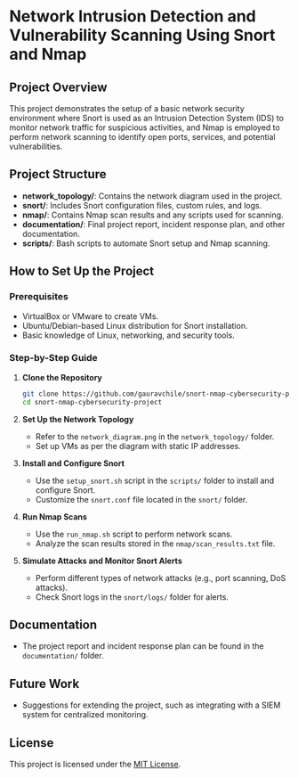 # Network Intrusion Detection and Vulnerability Scanning Using Snort and Nmap

## Project Overview
This project demonstrates the setup of a basic network security environment where Snort is used as an Intrusion Detection System (IDS) to monitor network traffic for suspicious activities, and Nmap is employed to perform network scanning to identify open ports, services, and potential vulnerabilities.

## Project Structure
- **network_topology/**: Contains the network diagram used in the project.
- **snort/**: Includes Snort configuration files, custom rules, and logs.
- **nmap/**: Contains Nmap scan results and any scripts used for scanning.
- **documentation/**: Final project report, incident response plan, and other documentation.
- **scripts/**: Bash scripts to automate Snort setup and Nmap scanning.

## How to Set Up the Project

### Prerequisites
- VirtualBox or VMware to create VMs.
- Ubuntu/Debian-based Linux distribution for Snort installation.
- Basic knowledge of Linux, networking, and security tools.

### Step-by-Step Guide

1. **Clone the Repository**
    ```bash
    git clone https://github.com/gauravchile/snort-nmap-cybersecurity-project.git
    cd snort-nmap-cybersecurity-project
    ```

2. **Set Up the Network Topology**
   - Refer to the `network_diagram.png` in the `network_topology/` folder.
   - Set up VMs as per the diagram with static IP addresses.

3. **Install and Configure Snort**
   - Use the `setup_snort.sh` script in the `scripts/` folder to install and configure Snort.
   - Customize the `snort.conf` file located in the `snort/` folder.

4. **Run Nmap Scans**
   - Use the `run_nmap.sh` script to perform network scans.
   - Analyze the scan results stored in the `nmap/scan_results.txt` file.

5. **Simulate Attacks and Monitor Snort Alerts**
   - Perform different types of network attacks (e.g., port scanning, DoS attacks).
   - Check Snort logs in the `snort/logs/` folder for alerts.

## Documentation
- The project report and incident response plan can be found in the `documentation/` folder.

## Future Work
- Suggestions for extending the project, such as integrating with a SIEM system for centralized monitoring.

## License
This project is licensed under the [MIT License](LICENSE).

